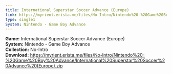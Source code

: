 ```yaml
---
title: International Superstar Soccer Advance (Europe)
link: https://myrient.erista.me/files/No-Intro/Nintendo%20-%20Game%20Boy%20Advance/International%20Superstar%20Soccer%20Advance%20(Europe).zip
type: single1
System: Nintendo - Game Boy Advance
---
```

<b>Game:</b> International Superstar Soccer Advance (Europe)<br>
<b>System:</b> Nintendo - Game Boy Advance<br>
<b>Collection:</b> No-Intro<br>
<b>Download:</b> https://myrient.erista.me/files/No-Intro/Nintendo%20-%20Game%20Boy%20Advance/International%20Superstar%20Soccer%20Advance%20(Europe).zip